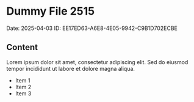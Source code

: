 # Dummy File 2515

Date: 2025-04-03
ID: EE17ED63-A6E8-4E05-9942-C9B1D702ECBE

## Content

Lorem ipsum dolor sit amet, consectetur adipiscing elit.
Sed do eiusmod tempor incididunt ut labore et dolore magna aliqua.

* Item 1
* Item 2
* Item 3

